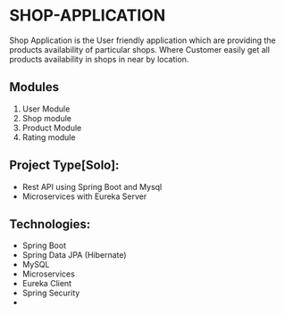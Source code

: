 
# SHOP-APPLICATION
Shop Application is the User friendly application which are providing the products availability of particular shops. Where Customer easily get all products availability in shops in near by location.


Modules
--------------------------
1. User Module
2. Shop module
3. Product Module
4. Rating module

Project Type[Solo]:
-------------------------------
- Rest API using Spring Boot and Mysql
- Microservices with Eureka Server

Technologies:
--------------------------------
- Spring Boot
- Spring Data JPA (Hibernate)
- MySQL
- Microservices
- Eureka Client
- Spring Security
- 
